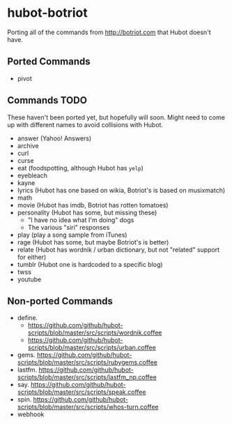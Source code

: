 # hubot-botriot

Porting all of the commands from http://botriot.com that Hubot doesn't have.

## Ported Commands

- pivot

## Commands TODO

These haven't been ported yet, but hopefully will soon. Might need to come up
with different names to avoid collisions with Hubot.

- answer (Yahoo! Answers)
- archive
- curl
- curse
- eat (foodspotting, although Hubot has `yelp`)
- eyebleach
- kayne
- lyrics (Hubot has one based on wikia, Botriot's is based on musixmatch)
- math
- movie (Hubot has imdb, Botriot has rotten tomatoes)
- personality (Hubot has some, but missing these)
  - "I have no idea what I'm doing" dogs
  - The various "siri" responses
- play (play a song sample from iTunes)
- rage (Hubot has some, but maybe Botriot's is better)
- relate (Hubot has wordnik / urban dictionary, but not "related" support for either)
- tumblr (Hubot one is hardcoded to a specific blog)
- twss
- youtube

## Non-ported Commands

- define.
  - https://github.com/github/hubot-scripts/blob/master/src/scripts/wordnik.coffee
  - https://github.com/github/hubot-scripts/blob/master/src/scripts/urban.coffee
- gems. https://github.com/github/hubot-scripts/blob/master/src/scripts/rubygems.coffee
- lastfm. https://github.com/github/hubot-scripts/blob/master/src/scripts/lastfm_np.coffee
- say. https://github.com/github/hubot-scripts/blob/master/src/scripts/speak.coffee
- spin. https://github.com/github/hubot-scripts/blob/master/src/scripts/whos-turn.coffee
- webhook
